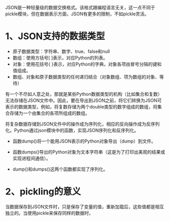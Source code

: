JSON是一种轻量级的数据交换格式。该格式跟编程语言无关，这一点不同于pickle模块，但在数据表示方面，JSON有更多的限制，不如pickle灵活。

# 1、JSON支持的数据类型

* 原子数据类型：字符串、数字、true、false和null
* 数组：使用方括号\[ \]表示，对应Python的列表。
* 对象：使用花括号{ }表示，对应Python的字典，对象各项由冒号分隔的键和值组成。
* 数组、对象和原子数据类型的任何递归结合（对象数组、项为数组的对象、等待）

有一个不尽如人意之处，那就是某些Python数据类型的机构（比如集合和复数）无法存储在JSON文件中。因此，要在导出到JSON之前，将它们转换为JSON可表示的数据类型，例如，将复数存储为两个double类型的数字组成的数组，将集合存储为一个由集合的各项所组成的数组。

将复杂数据存储到JSON文件中的操作成为序列化，相应的反向操作成为反序列化。Python通过json模块中的函数，实现JSON序列化和反序列化。

* 函数dump\(\)将一个能用JSON表示的Python对象导出（dump）到文件。

* 函数dumps\(\)导出的Python对象为文本字符串（这是为了打印出美观的结果或实现进程间通信）。
* dump\(\)和dumps\(\)这两个函数都实现了序列化。

# 2、pickling的意义

当数据保存到JSON文件时，只是保存了变量的值，重新加载后，这些值都是相互独立的。当使用pickle来保存同样的数据时，



